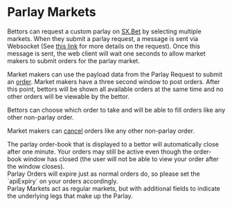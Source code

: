 # Parlay Markets

Bettors can request a custom parlay on [SX.Bet](https://sx.bet) by selecting multiple markets. When they submit a parlay request, a message is sent via Websocket (See [this link](#parlay-market-requests) for more details on the request). Once this message is sent, the web client will wait one seconds to allow market makers to submit orders for the parlay market.

Market makers can use the payload data from the Parlay Request to submit an [order](#post-a-new-order). Market makers have a three second window to post orders. After this point, bettors will be shown all available orders at the same time and no other orders will be viewable by the bettor.

Bettors can choose which order to take and will be able to fill orders like any other non-parlay order.

Market makers can [cancel](#cancel-individual-orders) orders like any other non-parlay order.

<aside class="notice">
The parlay order-book that is displayed to a bettor will automatically close after one minute. Your orders may still be active even though the order-book window has closed (the user will not be able to view your order after the window closes).
</aside>

<aside class="notice">
Parlay Orders will expire just as normal orders do, so please set the `apiExpiry` on your orders accordingly.
</aside>

<aside class="notice">
Parlay Markets act as regular markets, but with additional fields to indicate the underlying legs that make up the Parlay.
</aside>